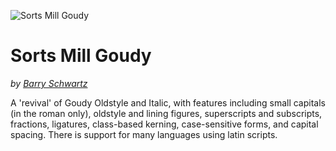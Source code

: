 ![Sorts Mill Goudy](https://github.com/theleagueof/sorts-mill-goudy/raw/master/images/sorts-mill-goudy-1.png)

Sorts Mill Goudy
================
_by [Barry Schwartz](http://www.crudfactory.com)_

A 'revival' of Goudy Oldstyle and Italic, with features including small capitals (in the roman only), oldstyle and lining figures, superscripts and subscripts, fractions, ligatures, class-based kerning, case-sensitive forms, and capital spacing. There is support for many languages using latin scripts.